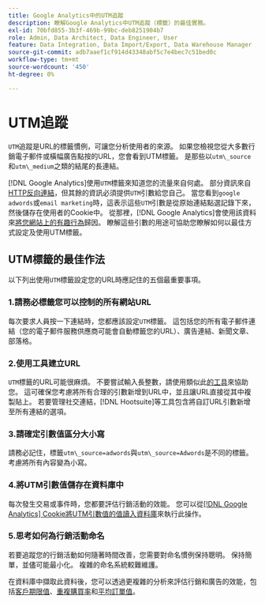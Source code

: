 ```yaml
---
title: Google Analytics中的UTM追蹤
description: 瞭解Google Analytics中UTM追蹤（標籤）的最佳實務。
exl-id: 70bfd855-3b3f-469b-99bc-deb8251904b7
role: Admin, Data Architect, Data Engineer, User
feature: Data Integration, Data Import/Export, Data Warehouse Manager
source-git-commit: adb7aaef1cf914d43348abf5c7e4bec7c51bed0c
workflow-type: tm+mt
source-wordcount: '450'
ht-degree: 0%

---
```


# UTM追蹤

`UTM`追蹤是URL的標籤慣例，可讓您分析使用者的來源。 如果您檢視您從大多數行銷電子郵件或橫幅廣告點按的URL，您會看到UTM標籤。 是那些以`utm\_source`和`utm\_medium`之類的結尾的長連結。

[!DNL Google Analytics]使用`UTM`標籤來知道您的流量來自何處。 部分資訊來自[HTTP反向連結](https://en.wikipedia.org/wiki/HTTP_referer)，但其餘的資訊必須提供`UTM`引數給您自己。 當您看到`google adwords`或`email marketing`時，這表示這些`UTM`引數是從原始連結點選記錄下來，然後儲存在使用者的Cookie中。 從那裡，[!DNL Google Analytics]會使用該資料來[將您網站上的有趣行為](../data-analyst/analysis/google-track-user-acq.md)歸因。 瞭解這些引數的用途可協助您瞭解如何以最佳方式設定及使用UTM標籤。

## UTM標籤的最佳作法

以下列出使用`UTM`標籤設定您的URL時應記住的五個最重要事項。

### 1.請務必標籤您可以控制的所有網站URL

每次要求人員按一下連結時，您都應該設定`UTM`標籤。 這包括您的所有電子郵件連結（您的電子郵件服務供應商可能會自動標籤您的URL）、廣告連結、新聞文章、部落格。

### 2.使用工具建立URL

`UTM`標籤的URL可能很麻煩。 不要嘗試輸入長整數，請使用類似此[的工具](https://support.google.com/analytics/answer/1033867?hl=en)來協助您。 這可確保您考慮將所有合理的引數新增到URL中，並且讓URL直接從其中複製貼上。 若要管理社交連結，[!DNL Hootsuite]等工具包含將自訂URL引數新增至所有連結的選項。

### 3.請確定引數值區分大小寫

請務必記住，標籤`utm\_source=adwords`與`utm\_source=Adwords`是不同的標籤。 考慮將所有內容變為小寫。

### 4.將UTM引數值儲存在資料庫中

每次發生交易或事件時，您都要評估行銷活動的效能。 您可以從[[!DNL Google Analytics] Cookie將UTM引數值的值讀入資料庫](../data-analyst/analysis/google-track-user-acq.md)來執行此操作。

### 5.思考如何為行銷活動命名

若要追蹤您的行銷活動如何隨著時間改善，您需要對命名慣例保持聰明。 保持簡單，並儘可能最小化。 複雜的命名系統較難維護。

在資料庫中擷取此資料後，您可以透過更複雜的分析來評估行銷和廣告的效能，包括[客戶期限值](../data-analyst/analysis/ess-expected-ltv.md)、[重複購買率](../data-analyst/analysis/repurchase-behavior.md)和[平均訂單值](../data-analyst/analysis/basic-analytics.md)。
